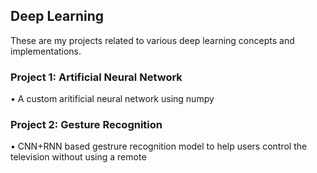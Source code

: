 ﻿## Deep Learning

These are my projects related to various deep learning concepts and implementations.

### Project 1: Artificial Neural Network

• A custom aritificial neural network using numpy

### Project 2: Gesture Recognition

• CNN+RNN based gestrure recognition model to help users control the television without using a remote
